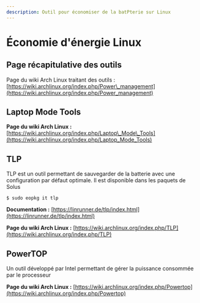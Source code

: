 ```yaml
---
description: Outil pour économiser de la batPterie sur Linux
---
```


# Économie d'énergie Linux

## Page récapitulative des outils

Page du wiki Arch Linux traitant des outils : [https://wiki.archlinux.org/index.php/Power\_management](https://wiki.archlinux.org/index.php/Power_management)

## Laptop Mode Tools

**Page du wiki Arch Linux :** [https://wiki.archlinux.org/index.php/Laptop\_Mode\_Tools](https://wiki.archlinux.org/index.php/Laptop_Mode_Tools)

## TLP

TLP est un outil permettant de sauvegarder de la batterie avec une configuration par défaut optimale. Il est disponible dans les paquets de Solus

```text
$ sudo eopkg it tlp
```

**Documentation :** [https://linrunner.de/tlp/index.html](https://linrunner.de/tlp/index.html)

**Page du wiki Arch Linux :** [https://wiki.archlinux.org/index.php/TLP](https://wiki.archlinux.org/index.php/TLP)

## PowerTOP

Un outil développé par Intel permettant de gérer la puissance consommée par le processeur

**Page du wiki Arch Linux :** [https://wiki.archlinux.org/index.php/Powertop](https://wiki.archlinux.org/index.php/Powertop)

